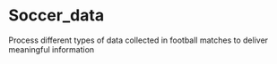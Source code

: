 # Soccer_data

Process different types of data collected in football matches to deliver meaningful information
